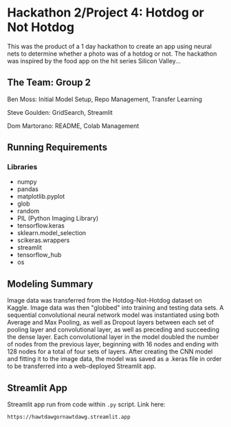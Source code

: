# Hackathon 2/Project 4: Hotdog or Not Hotdog

This was the product of a 1 day hackathon  to create an app using neural nets to determine whether a photo was of a hotdog or not. The hackathon was inspired by the food app on the hit series Silicon Valley...

## The Team: Group 2

Ben Moss: Initial Model Setup, Repo Management, Transfer Learning

Steve Goulden: GridSearch, Streamlit

Dom Martorano: README, Colab Management

## Running Requirements

### Libraries

*   numpy
*   pandas
*   matplotlib.pyplot
*   glob
*   random
*   PIL (Python Imaging Library)
*   tensorflow.keras
*   sklearn.model_selection
*   scikeras.wrappers
*   streamlit
*   tensorflow_hub
*   os

## Modeling Summary

Image data was transferred from the Hotdog-Not-Hotdog dataset on Kaggle. Image data was then "globbed" into training and testing data sets. A sequential convolutional neural network model was instantiated using both Average and Max Pooling, as well as Dropout layers between each set of pooling layer and convolutional layer, as well as preceding and succeeding the dense layer. Each convolutional layer in the model doubled the number of nodes from the previous layer, beginning with 16 nodes and ending with 128 nodes for a total of four sets of layers. After creating the CNN model and fitting it to the image data, the model was saved as a .keras file in order to be transferred into a web-deployed Streamlit app.

## Streamlit App

Streamlit app run from code within `.py` script. Link here: 

`https://hawtdawgornawtdawg.streamlit.app`
